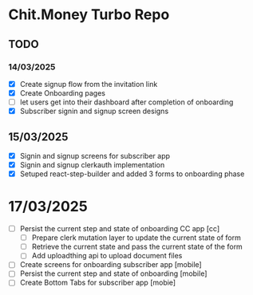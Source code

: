 # Chit.Money Turbo Repo

## TODO

### 14/03/2025

- [x] Create signup flow from the invitation link
- [x] Create Onboarding pages
- [ ] let users get into their dashboard after completion of onboarding
- [x] Subscriber signin and signup screen designs

## 15/03/2025

- [x] Signin and signup screens for subscriber app
- [x] Signin and signup clerkauth implementation
- [x] Setuped react-step-builder and added 3 forms to onboarding phase

# 17/03/2025

- [ ] Persist the current step and state of onboarding CC app [cc]
  - [ ] Prepare clerk mutation layer to update the current state of form
  - [ ] Retrieve the current state and pass the current state of the form
  - [ ] Add uploadthing api to upload document files
- [ ] Create screens for onboarding subscriber app [mobile]
- [ ] Persist the current step and state of onboarding [mobile]
- [ ] Create Bottom Tabs for subscriber app [mobie]
